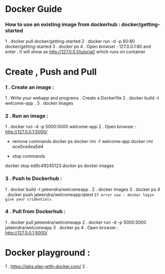 # Docker Guide

### How to use an existing image from dockerhub : docker/getting-started

1 . docker pull docker/getting-started
2 . docker run -d -p 80:80 docker/getting-started
3 . docker ps
4 . Open browser : 127.0.0.1:80 and enter . It will show as http://127.0.0.1/tutorial/ which runs on container

# Create , Push and Pull

### 1 . Create an image :

1 . Write your webapp and programs . Create a Dockerfile
2 . docker build -t welcome-app .
3 . docker images

### 2 . Run an image :

1 . docker run -d -p 5000:5000 welcome-app
2 . Open browser : http://127.0.0.1:5000/

* remove commands
docker ps
docker rmi -f welcome-app
docker rmi ece0ce4ea5d4

* stop commands

docker stop ed9c49245123
docker ps
docker images

### 3 . Push to Dockerhub :

1 . docker build -t jateendra/welcomeapp .
2 . docker images
3 . docker ps
4 . docker push jateendra/welcomeapp:latest
     ```
     If error use : docker login
     give your cridentials
     ```
### 4 . Pull from Dockerhub :    

1 . docker pull jateendra/welcomeapp
2 . docker run -d -p 5000:5000 jateendra/welcomeapp
3 . docker ps
4 . Open browser : http://127.0.0.1:5000/



# Docker playground :

1 . https://labs.play-with-docker.com/
2 . 